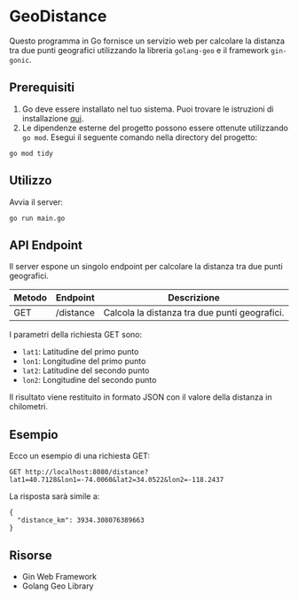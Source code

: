 # GeoDistance

Questo programma in Go fornisce un servizio web per calcolare la distanza tra due punti geografici utilizzando la libreria `golang-geo` e il framework `gin-gonic`.

## Prerequisiti

1. Go deve essere installato nel tuo sistema. Puoi trovare le istruzioni di installazione [qui](https://golang.org/doc/install).
2. Le dipendenze esterne del progetto possono essere ottenute utilizzando `go mod`. Esegui il seguente comando nella directory del progetto:
```
go mod tidy
```

## Utilizzo

 Avvia il server:
```
go run main.go
```

## API Endpoint

Il server espone un singolo endpoint per calcolare la distanza tra due punti geografici.

Metodo | Endpoint | Descrizione
---|---|---
GET | /distance | Calcola la distanza tra due punti geografici.

I parametri della richiesta GET sono:
- `lat1`: Latitudine del primo punto
- `lon1`: Longitudine del primo punto
- `lat2`: Latitudine del secondo punto
- `lon2`: Longitudine del secondo punto

Il risultato viene restituito in formato JSON con il valore della distanza in chilometri.

## Esempio

Ecco un esempio di una richiesta GET:

```http
GET http://localhost:8080/distance?lat1=40.7128&lon1=-74.0060&lat2=34.0522&lon2=-118.2437
```

La risposta sarà simile a:

```
{
  "distance_km": 3934.308076389663
}
```

## Risorse
- Gin Web Framework
- Golang Geo Library


